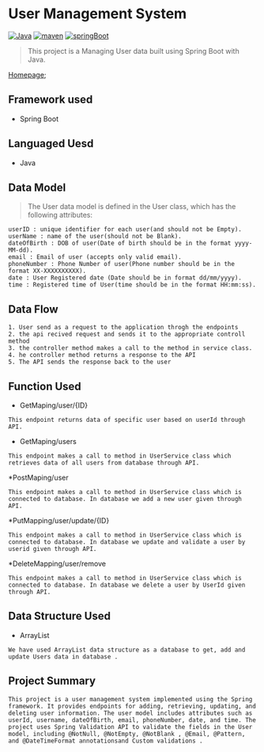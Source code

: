 # User Management System

[![Java](https://img.shields.io/badge/Java>=8.0-blue.svg)](https://docs.spring.io/spring-boot/docs/0.5.0.M6/api/org/springframework/boot/SpringApplication.html)
[![maven](https://img.shields.io/badge/maven->=3.0.5-green.svg)](https://www.npmjs.com/package/npm/v/5.5.0)
[![springBoot](https://img.shields.io/badge/SpringBoot->=3.0.6-blue.svg)](https://nodejs.org/en/blog/release/v9.3.0)
>This project is a Managing User data built using Spring Boot with Java.

[Homepage]();

## Framework used
 * Spring Boot
## Languaged Uesd
 * Java
## Data Model
>The User data model is defined in the User class, which has the following attributes:
```
userID : unique identifier for each user(and should not be Empty).
userName : name of the user(should not be Blank).
dateOfBirth : DOB of user(Date of birth should be in the format yyyy-MM-dd).
email : Email of user (accepts only valid email).
phoneNumber : Phone Number of user(Phone number should be in the format XX-XXXXXXXXXX).
date : User Registered date (Date should be in format dd/mm/yyyy).
time : Registered time of User(time should be in the format HH:mm:ss).
```
## Data Flow
```
1. User send as a request to the application throgh the endpoints
2. the api recived request and sends it to the appropriate controll method
3. the controller method makes a call to the method in service class.
4. he controller method returns a response to the API
5. The API sends the response back to the user
```
## Function Used 

* GetMaping/user/{ID}
```
This endpoint returns data of specific user based on userId through API.
```
* GetMaping/users
```
This endpoint makes a call to method in UserService class which retrieves data of all users from database through API.
```
*PostMaping/user
```
This endpoint makes a call to method in UserService class which is connected to database. In database we add a new user given through API.
```
*PutMapping/user/update/{ID}
```
This endpoint makes a call to method in UserService class which is connected to database. In database we update and validate a user by userid given through API.
```
*DeleteMapping/user/remove
```
This endpoint makes a call to method in UserService class which is connected to database. In database we delete a user by UserId given through API.
```
## Data Structure Used
* ArrayList
```
We have used ArrayList data structure as a database to get, add and update Users data in database .
```

## Project Summary
```
This project is a user management system implemented using the Spring framework. It provides endpoints for adding, retrieving, updating, and deleting user information. The user model includes attributes such as userId, username, dateOfBirth, email, phoneNumber, date, and time. The project uses Spring Validation API to validate the fields in the User model, including @NotNull, @NotEmpty, @NotBlank , @Email, @Pattern, and @DateTimeFormat annotationsand Custom validations .
```